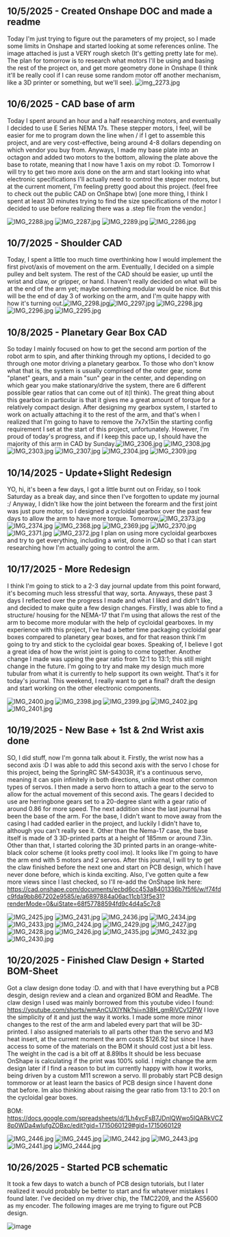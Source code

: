 <!--
  ===================    !!READ THIS NOTICE!!   ====================
  DO NOT edit this file manually. Your changes WILL BE OVERWRITTEN!
  This journal is auto generated and updated by Hack Club Blueprint.
  To edit this file, please edit your journal entries on Blueprint.
  ==================================================================
-->

## 10/5/2025 - Created Onshape DOC and made a readme  

Today I'm just trying to figure out the parameters of my project, so I made some limits in Onshape and started looking at some references online. The image attached is just a VERY rough sketch (It's getting pretty late for me). The plan for tomorrow is to research what motors I'll be using and basing the rest of the project on, and get more geometry done in Onshape (I think it'll be really cool if I can reuse some random motor off another mechanism, like a 3D printer or something, but we'll see).
![img_2273.jpg](https://blueprint.hackclub.com/user-attachments/blobs/redirect/eyJfcmFpbHMiOnsiZGF0YSI6NjcyLCJwdXIiOiJibG9iX2lkIn19--c75bb35ea2407931a879617ea3f7113e83a65106/img_2273.jpg)

  

## 10/6/2025 - CAD base of arm  

Today I spent around an hour and a half researching motors, and eventually I decided to use E Series NEMA 17s. These stepper motors, I feel, will be easier for me to program down the line when / if I get to assemble this project, and are very cost-effective, being around 4-8 dollars depending on which vendor you buy from. Anyways, I made my base plate into an octagon and added two motors to the bottom, allowing the plate above the base to rotate, meaning that I now have 1 axis on my robot :D. Tomorrow I will try to get two more axis done on the arm and start looking into what electronic specifications I'll actually need to control the stepper motors, but at the current moment, I'm feeling pretty good about this project. (feel free to check out the public CAD on OnShape btw) [one more thing, I think I spent at least 30 minutes trying to find the size specifications of the motor I decided to use before realizing there was a .step file from the vendor.]

![IMG_2288.jpg](https://blueprint.hackclub.com/user-attachments/blobs/redirect/eyJfcmFpbHMiOnsiZGF0YSI6ODM4LCJwdXIiOiJibG9iX2lkIn19--77b7f3bcfb9ac5e385844a42bc9a52edaf0c34e9/IMG_2288.jpg)
![IMG_2287.jpg](https://blueprint.hackclub.com/user-attachments/blobs/redirect/eyJfcmFpbHMiOnsiZGF0YSI6ODM3LCJwdXIiOiJibG9iX2lkIn19--339d4d2e7aa067979c351636ffe21135a9c86711/IMG_2287.jpg)
![IMG_2289.jpg](https://blueprint.hackclub.com/user-attachments/blobs/redirect/eyJfcmFpbHMiOnsiZGF0YSI6ODM2LCJwdXIiOiJibG9iX2lkIn19--ab7d5e5a5ecf8f17b17dcfb9d0ad62cf1e1e5307/IMG_2289.jpg)
![IMG_2286.jpg](https://blueprint.hackclub.com/user-attachments/blobs/redirect/eyJfcmFpbHMiOnsiZGF0YSI6ODM1LCJwdXIiOiJibG9iX2lkIn19--e94cbcf5229348624384dad8d1a457dac0b0e732/IMG_2286.jpg)
  

## 10/7/2025 - Shoulder CAD  

Today, I spent a little too much time overthinking how I would implement the first pivot/axis of movement on the arm. Eventually, I decided on a simple pulley and belt system. The rest of the CAD should be easier, up until the wrist and claw, or gripper, or hand. I haven't really decided on what will be at the end of the arm yet; maybe something modular would be nice. But this will be the end of day 3 of working on the arm, and I'm quite happy with how it's turning out.![IMG_2298.jpg](https://blueprint.hackclub.com/user-attachments/blobs/proxy/eyJfcmFpbHMiOnsiZGF0YSI6OTk1LCJwdXIiOiJibG9iX2lkIn19--b6fec1213176a9424f752b1f79300650f6600584/IMG_2298.jpg)![IMG_2297.jpg](/user-attachments/blobs/proxy/eyJfcmFpbHMiOnsiZGF0YSI6OTk5LCJwdXIiOiJibG9iX2lkIn19--9ac1b73e3b63b0f1ba0e619e1a1cbac22bbf68eb/IMG_2297.jpg)
![IMG_2298.jpg](https://blueprint.hackclub.com/user-attachments/blobs/proxy/eyJfcmFpbHMiOnsiZGF0YSI6OTk4LCJwdXIiOiJibG9iX2lkIn19--8e441aa6665b9e3084b3b742f56a709f8c11882a/IMG_2298.jpg)
![IMG_2296.jpg](https://blueprint.hackclub.com/user-attachments/blobs/proxy/eyJfcmFpbHMiOnsiZGF0YSI6OTk3LCJwdXIiOiJibG9iX2lkIn19--4a794f4cf4b4c094fe07fb77bd3b12dab9ee627c/IMG_2296.jpg)
![IMG_2295.jpg](https://blueprint.hackclub.com/user-attachments/blobs/proxy/eyJfcmFpbHMiOnsiZGF0YSI6OTk2LCJwdXIiOiJibG9iX2lkIn19--0e9594bb2978da0b3aa0defb8cddf65b070925e6/IMG_2295.jpg)
  

## 10/8/2025 - Planetary Gear Box CAD  

So today I mainly focused on how to get the second arm portion of the robot arm to spin, and after thinking through my options, I decided to go through one motor driving a planetary gearbox. To those who don't know what that is, the system is usually comprised of the outer gear, some "planet" gears, and a main "sun" gear in the center, and depending on which gear you make stationary/drive the system, there are 6 different possible gear ratios that can come out of it(I think). The great thing about this gearbox in particular is that it gives me a great amount of torque for a relatively compact design. After designing my gearbox system, I started to work on actually attaching it to the rest of the arm, and that's when I realized that I'm going to have to remove the 7x7x15in the starting config requirement I set at the start of this project, unfortunately. However, I'm proud of today's progress, and if I keep this pace up, I should have the majority of this arm in CAD by Sunday.![IMG_2306.jpg](https://blueprint.hackclub.com/user-attachments/blobs/proxy/eyJfcmFpbHMiOnsiZGF0YSI6MTE1MSwicHVyIjoiYmxvYl9pZCJ9fQ==--8460bdf0973c88c2fd42033cfadd977fb5fd5b3a/IMG_2306.jpg)
![IMG_2308.jpg](https://blueprint.hackclub.com/user-attachments/blobs/proxy/eyJfcmFpbHMiOnsiZGF0YSI6MTE1NSwicHVyIjoiYmxvYl9pZCJ9fQ==--64886b0dce5fea8a3cdd3e82689ea6f8a35bd52e/IMG_2308.jpg)
![IMG_2303.jpg](https://blueprint.hackclub.com/user-attachments/blobs/proxy/eyJfcmFpbHMiOnsiZGF0YSI6MTE1MywicHVyIjoiYmxvYl9pZCJ9fQ==--c329c987b4b52557ca94013c1a28e9d41e90e32d/IMG_2303.jpg)
![IMG_2307.jpg](https://blueprint.hackclub.com/user-attachments/blobs/proxy/eyJfcmFpbHMiOnsiZGF0YSI6MTE1NiwicHVyIjoiYmxvYl9pZCJ9fQ==--6470d95ee8ec4269f1396e3d99bd9074d9253a92/IMG_2307.jpg)
![IMG_2304.jpg](https://blueprint.hackclub.com/user-attachments/blobs/proxy/eyJfcmFpbHMiOnsiZGF0YSI6MTE1MiwicHVyIjoiYmxvYl9pZCJ9fQ==--bd750738276d990e846782850a6cc8d3fec39158/IMG_2304.jpg)
![IMG_2309.jpg](https://blueprint.hackclub.com/user-attachments/blobs/proxy/eyJfcmFpbHMiOnsiZGF0YSI6MTE1NCwicHVyIjoiYmxvYl9pZCJ9fQ==--137235c37eaf72ca7800d08d432288fc887e12fe/IMG_2309.jpg)
  

## 10/14/2025 - Update+Slight Redesign  

YO, hi, it's been a few days, I got a little burnt out on Friday, so I took Saturday as a break day, and since then I've forgotten to update my journal :/ Anyway, I didn't like how the joint between the forearm and the first joint was just pure motor, so I designed a cycloidal gearbox over the past few days to allow the arm to have more torque. Tomorrow,![IMG_2373.jpg](https://blueprint.hackclub.com/user-attachments/blobs/proxy/eyJfcmFpbHMiOnsiZGF0YSI6MjI4NiwicHVyIjoiYmxvYl9pZCJ9fQ==--8686d2871169cf1c098f17844f02b286d422ed9b/IMG_2373.jpg)
![IMG_2374.jpg](https://blueprint.hackclub.com/user-attachments/blobs/proxy/eyJfcmFpbHMiOnsiZGF0YSI6MjI4NywicHVyIjoiYmxvYl9pZCJ9fQ==--bf5b53df1e988db76dbbd6c5c3782f6a009d25c5/IMG_2374.jpg)
![IMG_2368.jpg](https://blueprint.hackclub.com/user-attachments/blobs/proxy/eyJfcmFpbHMiOnsiZGF0YSI6MjI4NSwicHVyIjoiYmxvYl9pZCJ9fQ==--57f4b96788811ac198071004eb69655876b3bab1/IMG_2368.jpg)
![IMG_2369.jpg](https://blueprint.hackclub.com/user-attachments/blobs/proxy/eyJfcmFpbHMiOnsiZGF0YSI6MjI4OCwicHVyIjoiYmxvYl9pZCJ9fQ==--7f94be44f925de64e1c2c1a9892c7ed9418ab88b/IMG_2369.jpg)
![IMG_2370.jpg](https://blueprint.hackclub.com/user-attachments/blobs/proxy/eyJfcmFpbHMiOnsiZGF0YSI6MjI4OSwicHVyIjoiYmxvYl9pZCJ9fQ==--f0d79df87847b4bb11aff527518f707cdd16614e/IMG_2370.jpg)
![IMG_2371.jpg](https://blueprint.hackclub.com/user-attachments/blobs/proxy/eyJfcmFpbHMiOnsiZGF0YSI6MjI4MywicHVyIjoiYmxvYl9pZCJ9fQ==--faf4bb68ff5411034c06b84b48e72f343adb01b2/IMG_2371.jpg)
![IMG_2372.jpg](https://blueprint.hackclub.com/user-attachments/blobs/proxy/eyJfcmFpbHMiOnsiZGF0YSI6MjI4NCwicHVyIjoiYmxvYl9pZCJ9fQ==--effc06f730dcf168f4b26bcd1a1e546e680a3ef8/IMG_2372.jpg)
 I plan on using more cycloidal gearboxes and try to get everything, including a wrist, done in CAD so that I can start researching how I'm actually going to control the arm.   

## 10/17/2025 - More Redesign  

I think I'm going to stick to a 2-3 day journal update from this point forward, it's becoming much less stressful that way, sorta. Anyways, these past 3 days I reflected over the progress I made and what I liked and didn't like, and decided to make quite a few design changes. Firstly, I was able to find a structure/ housing for the NEMA-17 that I'm using that allows the rest of the arm to become more modular with the help of cycloidal gearboxes. In my experience with this project, I've had a better time packaging cycloidal gear boxes compared to planetary gear boxes, and for that reason think I'm going to try and stick to the cycloidal gear boxes. Speaking of, I believe I got a great idea of how the wrist joint is going to come together. Another change I made was upping the gear ratio from 12:1 to 13:1; this still might change in the future. I'm going to try and make my design much more tubular from what it is currently to help support its own weight. That's it for today's journal. This weekend, I really want to get a final? draft the design and start working on the other electronic components. 

![IMG_2400.jpg](https://blueprint.hackclub.com/user-attachments/blobs/proxy/eyJfcmFpbHMiOnsiZGF0YSI6Mjg1MCwicHVyIjoiYmxvYl9pZCJ9fQ==--5c3a718899ae2ab1f3647793e5e9171709f82a7b/IMG_2400.jpg)
![IMG_2398.jpg](https://blueprint.hackclub.com/user-attachments/blobs/proxy/eyJfcmFpbHMiOnsiZGF0YSI6Mjg0OCwicHVyIjoiYmxvYl9pZCJ9fQ==--f155aeb25b8b358ef758b1021894e9cb688f844d/IMG_2398.jpg)
![IMG_2399.jpg](https://blueprint.hackclub.com/user-attachments/blobs/proxy/eyJfcmFpbHMiOnsiZGF0YSI6Mjg0OSwicHVyIjoiYmxvYl9pZCJ9fQ==--af147551699aff36147793444b89b124a5dfff3e/IMG_2399.jpg)
![IMG_2402.jpg](https://blueprint.hackclub.com/user-attachments/blobs/proxy/eyJfcmFpbHMiOnsiZGF0YSI6Mjg0NiwicHVyIjoiYmxvYl9pZCJ9fQ==--ca4a80968d1a6651d187631739639a4e4def646a/IMG_2402.jpg)
![IMG_2401.jpg](https://blueprint.hackclub.com/user-attachments/blobs/proxy/eyJfcmFpbHMiOnsiZGF0YSI6Mjg0NywicHVyIjoiYmxvYl9pZCJ9fQ==--c4d3e2ae80b4be6bf4e7a90d4cffaaef130c6b8b/IMG_2401.jpg)
  

## 10/19/2025 - New Base + 1st & 2nd Wrist axis done  

SO, I did stuff, now I'm gonna talk about it. Firstly, the wrist now has a second axis :D I was able to add this second axis with the servo I chose for this project, being the SpringRC SM-S4303R, it's a continuous servo, meaning it can spin infinitely in both directions, unlike most other common types of servos. I then made a servo horn to attach a gear to the servo to allow for the actual movement of this second axis. The gears I decided to use are herringbone gears set to a 20-degree slant with a gear ratio of around 0.86 for more speed. The next addition since the last journal has been the base of the arm. For the base, I didn't want to move away from the casing I had cadded earlier in the project, and luckily I didn't have to, although you can't really see it. Other than the Nema-17 case, the base itself is made of 3 3D-printed parts at a height of 185mm or around 7.3in. Other than that, I started coloring the 3D printed parts in an orange-white-black color scheme (it looks pretty cool imo). It looks like I'm going to have the arm end with 5 motors and 2 servos. After this journal, I will try to get the claw finished before the next one and start on PCB design, which I have never done before, which is kinda exciting. Also, I've gotten quite a few more views since I last checked, so I'll re-add the OnShape link here: https://cad.onshape.com/documents/ecbd6cc453a8401336b7f5f6/w/f74fdc9fda9bb867202e9585/e/a6897884a06ac11cb13f5e31?renderMode=0&uiState=68f57788594fd9c4d4a5c7c8

![IMG_2425.jpg](https://blueprint.hackclub.com/user-attachments/blobs/proxy/eyJfcmFpbHMiOnsiZGF0YSI6MzU4NCwicHVyIjoiYmxvYl9pZCJ9fQ==--a190e84ecafa902e42dc17903e483d262e8f2205/IMG_2425.jpg)
![IMG_2431.jpg](https://blueprint.hackclub.com/user-attachments/blobs/proxy/eyJfcmFpbHMiOnsiZGF0YSI6MzU4MSwicHVyIjoiYmxvYl9pZCJ9fQ==--b7e7c41b9ade7eabf49cc3b80d7c56e2c1d2b4ad/IMG_2431.jpg)
![IMG_2436.jpg](https://blueprint.hackclub.com/user-attachments/blobs/proxy/eyJfcmFpbHMiOnsiZGF0YSI6MzU4MiwicHVyIjoiYmxvYl9pZCJ9fQ==--4eee3289e16a998c740ed5a5dbdf85e5407c630c/IMG_2436.jpg)
![IMG_2434.jpg](https://blueprint.hackclub.com/user-attachments/blobs/proxy/eyJfcmFpbHMiOnsiZGF0YSI6MzU4MywicHVyIjoiYmxvYl9pZCJ9fQ==--66766a3a53460804f0c71d3663c242c7a4e84ded/IMG_2434.jpg)
![IMG_2433.jpg](https://blueprint.hackclub.com/user-attachments/blobs/proxy/eyJfcmFpbHMiOnsiZGF0YSI6MzU3OCwicHVyIjoiYmxvYl9pZCJ9fQ==--7bae85557f374a83f7f91522b9d231e650726dd3/IMG_2433.jpg)
![IMG_2424.jpg](https://blueprint.hackclub.com/user-attachments/blobs/proxy/eyJfcmFpbHMiOnsiZGF0YSI6MzU3NywicHVyIjoiYmxvYl9pZCJ9fQ==--001728ea283d009e40828652b0c9cad7a674618f/IMG_2424.jpg)
![IMG_2429.jpg](https://blueprint.hackclub.com/user-attachments/blobs/proxy/eyJfcmFpbHMiOnsiZGF0YSI6MzU3OSwicHVyIjoiYmxvYl9pZCJ9fQ==--a6fdb7e1edb360a247f181c173e2fd3365d24ff9/IMG_2429.jpg)
![IMG_2427.jpg](https://blueprint.hackclub.com/user-attachments/blobs/proxy/eyJfcmFpbHMiOnsiZGF0YSI6MzU3NSwicHVyIjoiYmxvYl9pZCJ9fQ==--7c448c69a22f9dcd48502c11f0bbf0867b51f5dc/IMG_2427.jpg)
![IMG_2428.jpg](https://blueprint.hackclub.com/user-attachments/blobs/proxy/eyJfcmFpbHMiOnsiZGF0YSI6MzU3MywicHVyIjoiYmxvYl9pZCJ9fQ==--edbaea4a7829feeabcee9ae45d642cdcdae0928c/IMG_2428.jpg)
![IMG_2426.jpg](https://blueprint.hackclub.com/user-attachments/blobs/proxy/eyJfcmFpbHMiOnsiZGF0YSI6MzU3NCwicHVyIjoiYmxvYl9pZCJ9fQ==--443900319213ef9bd947a3ed4172244ef7e4e44a/IMG_2426.jpg)
![IMG_2435.jpg](https://blueprint.hackclub.com/user-attachments/blobs/proxy/eyJfcmFpbHMiOnsiZGF0YSI6MzU4MCwicHVyIjoiYmxvYl9pZCJ9fQ==--3bfde9fd846ca36ce0f8fe0f69a602195839b543/IMG_2435.jpg)
![IMG_2432.jpg](https://blueprint.hackclub.com/user-attachments/blobs/proxy/eyJfcmFpbHMiOnsiZGF0YSI6MzU3NiwicHVyIjoiYmxvYl9pZCJ9fQ==--eb3c755432cbfc78fd34f7b80dc40fec4c1056bd/IMG_2432.jpg)
![IMG_2430.jpg](https://blueprint.hackclub.com/user-attachments/blobs/proxy/eyJfcmFpbHMiOnsiZGF0YSI6MzU3MiwicHVyIjoiYmxvYl9pZCJ9fQ==--e8998b2a923700ebd62e84e30d36a1418942e5e7/IMG_2430.jpg)
  

## 10/20/2025 - Finished Claw Design + Started BOM-Sheet  

Got a claw design done today :D. and with that I have everything but a PCB desgin, design review and a clean and organized BOM and ReadMe. The claw design I used was mainly borrowed from this youtube video I found: https://youtube.com/shorts/wmAnCUXIYNk?si=n38H_gmRiVCv12PW I love the simplicity of it and just the way it works. I made some more minor changes to the rest of the arm and labeled every part that will be 3D-printed. I also assigned materials to all parts other than the servo and M3 heat insert, at the current moment the arm costs $126.92 but since I have access to some of the materials on the BOM it should cost just a bit less. The weight in the cad is a bit off at 8.89lbs It should be less becuase OnShape is calculating if the print was 100% solid. I might change the arm design later if I find a reason to but im currently happy with how it works, being driven by a custom M11 screwon a servo. Ill probably start PCB design tommorow or at least learn the basics of PCB design since I havent done that before. Im also thinking about raising the gear ratio from 13:1 to 20:1 on the cycloidal gear boxes.

BOM: https://docs.google.com/spreadsheets/d/1Lh4vcFsB7JDnlQWwo5IQARkVCZ8p0WDa4wIufgZOBxc/edit?gid=1715060129#gid=1715060129


![IMG_2446.jpg](https://blueprint.hackclub.com/user-attachments/blobs/proxy/eyJfcmFpbHMiOnsiZGF0YSI6Mzk0NywicHVyIjoiYmxvYl9pZCJ9fQ==--f2c359805f2b72bfd849c5836e23182e65e0afe2/IMG_2446.jpg)
![IMG_2445.jpg](https://blueprint.hackclub.com/user-attachments/blobs/proxy/eyJfcmFpbHMiOnsiZGF0YSI6Mzk0NSwicHVyIjoiYmxvYl9pZCJ9fQ==--355b6a22cb1218add0e3d925fdf90622113c88be/IMG_2445.jpg)
![IMG_2442.jpg](https://blueprint.hackclub.com/user-attachments/blobs/proxy/eyJfcmFpbHMiOnsiZGF0YSI6Mzk0MywicHVyIjoiYmxvYl9pZCJ9fQ==--2445dc7d7af8305942f7446160baf91b4b40ba4b/IMG_2442.jpg)
![IMG_2443.jpg](https://blueprint.hackclub.com/user-attachments/blobs/proxy/eyJfcmFpbHMiOnsiZGF0YSI6Mzk0NiwicHVyIjoiYmxvYl9pZCJ9fQ==--a52dc52dea1698414e57bdefa6963be2c3fa8cfc/IMG_2443.jpg)
![IMG_2441.jpg](https://blueprint.hackclub.com/user-attachments/blobs/proxy/eyJfcmFpbHMiOnsiZGF0YSI6Mzk0MiwicHVyIjoiYmxvYl9pZCJ9fQ==--b3d19dbdedb9e67b150e62bffd0626de4c31bd9c/IMG_2441.jpg)
![IMG_2444.jpg](https://blueprint.hackclub.com/user-attachments/blobs/proxy/eyJfcmFpbHMiOnsiZGF0YSI6Mzk0NCwicHVyIjoiYmxvYl9pZCJ9fQ==--7370c5c8f943dbda905e5f6a23469cfe6f13e9df/IMG_2444.jpg)

  

## 10/26/2025 - Started PCB schematic  

It took a few days to watch a bunch of PCB design tutorials, but I later realized it would probably be better to start and fix whatever mistakes I found later. I've decided on my driver chip, the TMC2209, and the AS5600 as my encoder. The following images are me trying to figure out PCB design.

![image](https://blueprint.hackclub.com/user-attachments/blobs/proxy/eyJfcmFpbHMiOnsiZGF0YSI6NTc3NSwicHVyIjoiYmxvYl9pZCJ9fQ==--bb708fd70d27dc837f02d3b06d0f290ceb7d9317/image.png)
  

